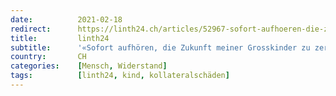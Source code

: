 ```yaml
---
date:          2021-02-18
redirect:      https://linth24.ch/articles/52967-sofort-aufhoeren-die-zukunft-meiner-grosskinder-zu-zerstoeren
title:         linth24
subtitle:      '«Sofort aufhören, die Zukunft meiner Grosskinder zu zerstören»'
country:       CH
categories:    [Mensch, Widerstand]
tags:          [linth24, kind, kollateralschäden]
---
```


